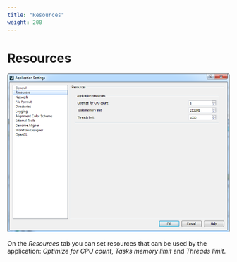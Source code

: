 ```yaml
---
title: "Resources"
weight: 200
---
```



# Resources


![](/images/16125329/16058939.png)

On the _Resources_ tab you can set resources that can be used by the application: _Optimize for CPU count_, _Tasks memory limit_ and _Threads limit_.

